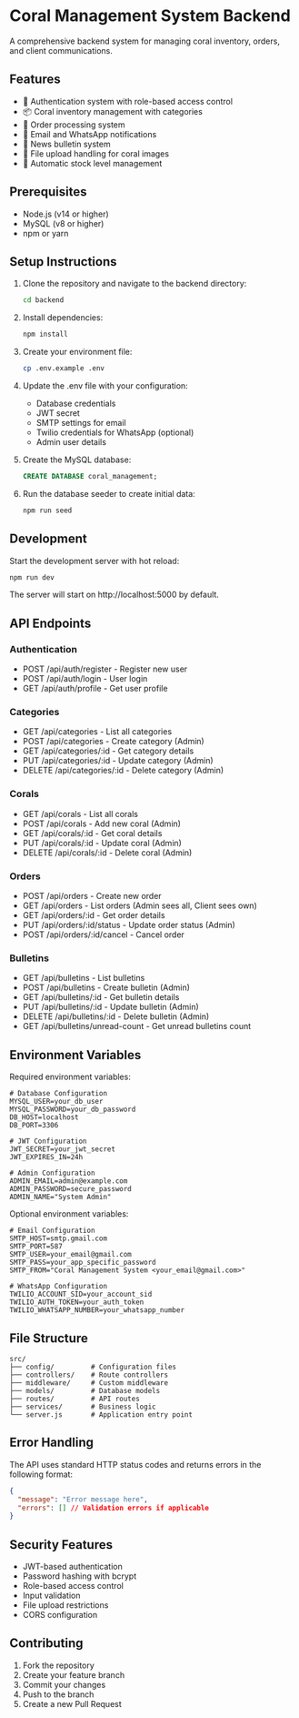 # Coral Management System Backend

A comprehensive backend system for managing coral inventory, orders, and client communications.

## Features

- 🔐 Authentication system with role-based access control
- 📦 Coral inventory management with categories
- 🛒 Order processing system
- 📨 Email and WhatsApp notifications
- 📢 News bulletin system
- 📁 File upload handling for coral images
- 🔄 Automatic stock level management

## Prerequisites

- Node.js (v14 or higher)
- MySQL (v8 or higher)
- npm or yarn

## Setup Instructions

1. Clone the repository and navigate to the backend directory:
   ```bash
   cd backend
   ```

2. Install dependencies:
   ```bash
   npm install
   ```

3. Create your environment file:
   ```bash
   cp .env.example .env
   ```

4. Update the .env file with your configuration:
   - Database credentials
   - JWT secret
   - SMTP settings for email
   - Twilio credentials for WhatsApp (optional)
   - Admin user details

5. Create the MySQL database:
   ```sql
   CREATE DATABASE coral_management;
   ```

6. Run the database seeder to create initial data:
   ```bash
   npm run seed
   ```

## Development

Start the development server with hot reload:
```bash
npm run dev
```

The server will start on http://localhost:5000 by default.

## API Endpoints

### Authentication
- POST /api/auth/register - Register new user
- POST /api/auth/login - User login
- GET /api/auth/profile - Get user profile

### Categories
- GET /api/categories - List all categories
- POST /api/categories - Create category (Admin)
- GET /api/categories/:id - Get category details
- PUT /api/categories/:id - Update category (Admin)
- DELETE /api/categories/:id - Delete category (Admin)

### Corals
- GET /api/corals - List all corals
- POST /api/corals - Add new coral (Admin)
- GET /api/corals/:id - Get coral details
- PUT /api/corals/:id - Update coral (Admin)
- DELETE /api/corals/:id - Delete coral (Admin)

### Orders
- POST /api/orders - Create new order
- GET /api/orders - List orders (Admin sees all, Client sees own)
- GET /api/orders/:id - Get order details
- PUT /api/orders/:id/status - Update order status (Admin)
- POST /api/orders/:id/cancel - Cancel order

### Bulletins
- GET /api/bulletins - List bulletins
- POST /api/bulletins - Create bulletin (Admin)
- GET /api/bulletins/:id - Get bulletin details
- PUT /api/bulletins/:id - Update bulletin (Admin)
- DELETE /api/bulletins/:id - Delete bulletin (Admin)
- GET /api/bulletins/unread-count - Get unread bulletins count

## Environment Variables

Required environment variables:

```env
# Database Configuration
MYSQL_USER=your_db_user
MYSQL_PASSWORD=your_db_password
DB_HOST=localhost
DB_PORT=3306

# JWT Configuration
JWT_SECRET=your_jwt_secret
JWT_EXPIRES_IN=24h

# Admin Configuration
ADMIN_EMAIL=admin@example.com
ADMIN_PASSWORD=secure_password
ADMIN_NAME="System Admin"
```

Optional environment variables:

```env
# Email Configuration
SMTP_HOST=smtp.gmail.com
SMTP_PORT=587
SMTP_USER=your_email@gmail.com
SMTP_PASS=your_app_specific_password
SMTP_FROM="Coral Management System <your_email@gmail.com>"

# WhatsApp Configuration
TWILIO_ACCOUNT_SID=your_account_sid
TWILIO_AUTH_TOKEN=your_auth_token
TWILIO_WHATSAPP_NUMBER=your_whatsapp_number
```

## File Structure

```
src/
├── config/         # Configuration files
├── controllers/    # Route controllers
├── middleware/     # Custom middleware
├── models/         # Database models
├── routes/         # API routes
├── services/       # Business logic
└── server.js       # Application entry point
```

## Error Handling

The API uses standard HTTP status codes and returns errors in the following format:

```json
{
  "message": "Error message here",
  "errors": [] // Validation errors if applicable
}
```

## Security Features

- JWT-based authentication
- Password hashing with bcrypt
- Role-based access control
- Input validation
- File upload restrictions
- CORS configuration

## Contributing

1. Fork the repository
2. Create your feature branch
3. Commit your changes
4. Push to the branch
5. Create a new Pull Request
